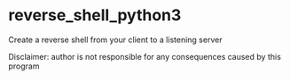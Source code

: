 # reverse_shell_python3
Create a reverse shell from your client to a listening server

Disclaimer: author is not responsible for any consequences caused by this program
